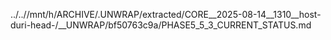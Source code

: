 ../..//mnt/h/ARCHIVE/.UNWRAP/extracted/CORE__2025-08-14__1310__host-duri-head-/__UNWRAP/bf50763c9a/PHASE5_5_3_CURRENT_STATUS.md